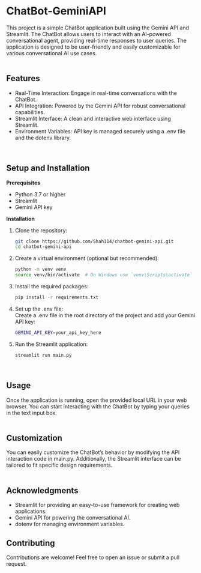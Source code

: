 # ChatBot-GeminiAPI
This project is a simple ChatBot application built using the Gemini API and Streamlit. The ChatBot allows users to interact with an AI-powered conversational agent, providing real-time responses to user queries. The application is designed to be user-friendly and easily customizable for various conversational AI use cases. <br/>
<br/>

## Features
* Real-Time Interaction: Engage in real-time conversations with the ChatBot.
* API Integration: Powered by the Gemini API for robust conversational capabilities.
* Streamlit Interface: A clean and interactive web interface using Streamlit.
* Environment Variables: API key is managed securely using a .env file and the dotenv library. <br/>
<br/>

## Setup and Installation
**Prerequisites**
* Python 3.7 or higher
* Streamlit
* Gemini API key <br/>

**Installation**
1. Clone the repository:
 
   ```bash
   git clone https://github.com/Shah114/chatbot-gemini-api.git
   cd chatbot-gemini-api
   ```
   
2. Create a virtual environment (optional but recommended):

    ```bash
   python -m venv venv
   source venv/bin/activate  # On Windows use `venv\Scripts\activate`
   ```

4. Install the required packages:
 
   ```bash
   pip install -r requirements.txt
   ```

5. Set up the .env file: <br/>
Create a .env file in the root directory of the project and add your Gemini API key:
 
   ```bash
   GEMINI_API_KEY=your_api_key_here
   ```

6. Run the Streamlit application:
   
   ```bash
   streamlit run main.py
   ```
<br/>

## Usage
Once the application is running, open the provided local URL in your web browser. You can start interacting with the ChatBot by typing your queries in the text input box. <br/>
<br/>

## Customization
You can easily customize the ChatBot’s behavior by modifying the API interaction code in main.py. Additionally, the Streamlit interface can be tailored to fit specific design requirements. <br/>
<br/>

## Acknowledgments
* Streamlit for providing an easy-to-use framework for creating web applications.
* Gemini API for powering the conversational AI.
* dotenv for managing environment variables. <br/>


## Contributing
Contributions are welcome! Feel free to open an issue or submit a pull request. <br/>
